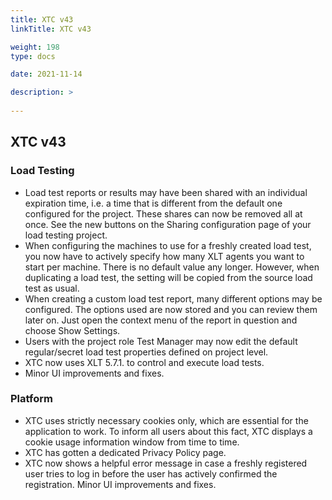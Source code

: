 ```yaml
---
title: XTC v43
linkTitle: XTC v43

weight: 198
type: docs

date: 2021-11-14

description: >
    
---
```


## XTC v43


### Load Testing
- Load test reports or results may have been shared with an individual expiration time, i.e. a time that is different from the default one configured for the project. These shares can now be removed all at once. See the new buttons on the Sharing configuration page of your load testing project.
- When configuring the machines to use for a freshly created load test, you now have to actively specify how many XLT agents you want to start per machine. There is no default value any longer. However, when duplicating a load test, the setting will be copied from the source load test as usual.
- When creating a custom load test report, many different options may be configured. The options used are now stored and you can review them later on. Just open the context menu of the report in question and choose Show Settings.
- Users with the project role Test Manager may now edit the default regular/secret load test properties defined on project level.
- XTC now uses XLT 5.7.1. to control and execute load tests.
- Minor UI improvements and fixes.

### Platform
- XTC uses strictly necessary cookies only, which are essential for the application to work. To inform all users about this fact, XTC displays a cookie usage information window from time to time.
- XTC has gotten a dedicated Privacy Policy page.
- XTC now shows a helpful error message in case a freshly registered user tries to log in before the user has actively confirmed the registration.
Minor UI improvements and fixes.
